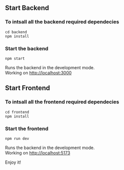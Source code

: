 ## Start Backend

### To intsall all the backend required dependecies

```
cd backend
npm install
```

### Start the backend

```
npm start
```

Runs the backend in the development mode.<br>
Working on [http://localhost:3000](http://localhost:3000) 

## Start Frontend

### To intsall all the frontend required dependecies

```
cd frontend
npm install
```

### Start the frontend

```
npm run dev
```

Runs the backend in the development mode.<br>
Working on [http://localhost:5173](http://localhost:5173) 

Enjoy it!
